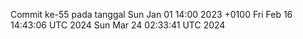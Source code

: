 Commit ke-55 pada tanggal Sun Jan 01 14:00 2023 +0100
Fri Feb 16 14:43:06 UTC 2024
Sun Mar 24 02:33:41 UTC 2024
